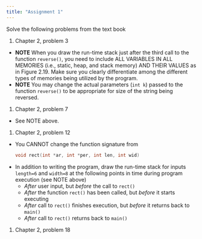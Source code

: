 ```yaml
---
title: "Assignment 1"
---
```


Solve the following problems from the text book

1. Chapter 2, problem 3
  * **NOTE** When you draw the run-time stack just after the third call to the
    function `reverse()`, you need to include ALL VARIABLES IN ALL MEMORIES
    (i.e., static, heap, and stack memory) AND THEIR VALUES as in Figure 2.19.
    Make sure you clearly differentiate among the different types of memories
    being utilized by the program.
  * **NOTE** You may change the actual parameters (`int k`) passed to the
    function `reverse()` to be appropriate for size of the string being
    reversed.

1. Chapter 2, problem 7
  * See NOTE above.

1. Chapter 2, problem 12
  * You CANNOT change the function signature from
    ```c
    void rect(int *ar, int *per, int len, int wid)
    ```
  * In addition to writing the program, draw the run-time stack for inputs
    `length=6` and `width=8` at the following points in time during
    program execution (see NOTE above)
    * *After* user input, but *before* the call to `rect()`
    * *After* the function `rect()` has been called, but *before* it starts
      executing
    * *After* call to `rect()` finishes execution, but *before* it
      returns back to `main()`
    * *After* call to `rect()` returns back to `main()`

1. Chapter 2, problem 18
